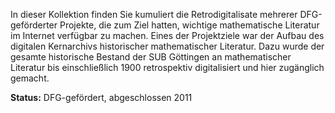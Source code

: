 In dieser Kollektion finden Sie kumuliert die Retrodigitalisate mehrerer DFG-geförderter Projekte, die zum Ziel hatten, wichtige mathematische Literatur im Internet verfügbar zu machen. Eines der Projektziele war der Aufbau des digitalen Kernarchivs historischer mathematischer Literatur. Dazu wurde der gesamte historische Bestand der SUB Göttingen an mathematischer Literatur bis einschließlich 1900 retrospektiv digitalisiert und hier zugänglich gemacht.

**Status:** DFG-gefördert, abgeschlossen 2011
